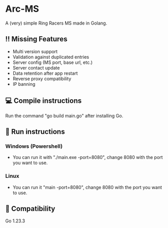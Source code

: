 # Arc-MS
A (very) simple Ring Racers MS made in Golang. 

## ‼️ Missing Features
- Multi version support
- Validation against duplicated entries
- Server config (MS port, base url, etc.)
- Server contact update
- Data retention after app restart
- Reverse proxy compatibility
- IP banning

## 💻 Compile instructions
Run the command "go build main.go" after installing Go.

## 🔌 Run instructions
### Windows (Powershell)
- You can run it with "./main.exe -port=8080", change 8080 with the port you want to use.

### Linux
- You can run it "main -port=8080", change 8080 with the port you want to use.

## 🔭 Compatibility
Go 1.23.3